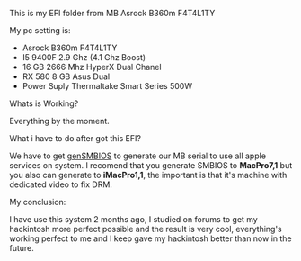 This is my EFI folder from MB Asrock B360m F4T4L1TY

My pc setting is:
<ul>
  <li>Asrock B360m F4T4L1TY</li>
  <li>I5 9400F 2.9 Ghz (4.1 Ghz Boost)</li>
  <li>16 GB 2666 Mhz HyperX Dual Chanel</li>
  <li>RX 580 8 GB Asus Dual</li>
  <li>Power Suply Thermaltake Smart Series 500W</li>
</ul>
Whats is Working?

Everything by the moment.

What i have to do after got this EFI?

We have to get <a href="https://github.com/corpnewt/GenSMBIOS">genSMBIOS</a> to generate our MB serial to use all apple services on system. I recomend that you generate SMBIOS to <strong>MacPro7,1</strong> but you also can generate to <strong>iMacPro1,1</strong>, the important is that it's machine with dedicated video to fix DRM.

My conclusion:

I have use this system 2 months ago, I studied on forums to get my hackintosh more perfect possible and the result is very cool, everything's working perfect to me and I keep gave my hackintosh better than now in the future.
